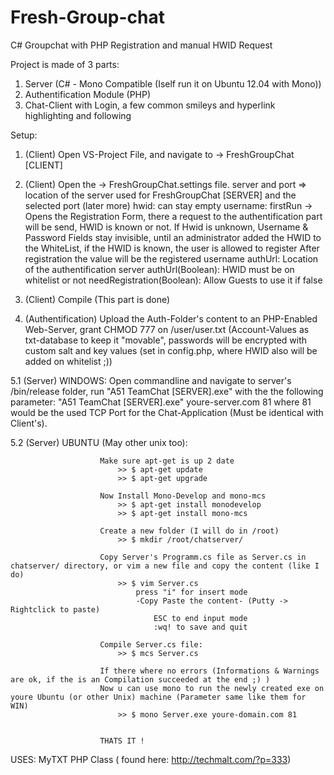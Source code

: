 Fresh-Group-chat
================


C# Groupchat with PHP Registration and manual HWID Request

Project is made of 3 parts:

1. Server (C# - Mono Compatible (Iself run it on Ubuntu 12.04 with Mono))
2. Authentification  Module (PHP)
3. Chat-Client with Login, a few common smileys and hyperlink highlighting and following

Setup:
1. (Client) Open VS-Project File, and navigate to -> FreshGroupChat [CLIENT] 
2. (Client) Open the -> FreshGroupChat.settings file.
		server and port => location of the server used for FreshGroupChat [SERVER] and the selected port (later more)
		hwid: can stay empty
		username:
			firstRun -> Opens the Registration Form, there a request to the authentification part will be send, HWID is known or not.
							If Hwid is unknown, Username & Password Fields stay invisible, until an administrator added the HWID to the WhiteList, 
							if the HWID is known, the user is allowed to register
			After registration the value will be the registered username
		authUrl: Location of the authentification server
		authUrl(Boolean): HWID must be on whitelist or not 
		needRegistration(Boolean): Allow Guests to use it if false
3. (Client) Compile (This part is done)
		
4. (Authentification) Upload the Auth-Folder's content to an PHP-Enabled Web-Server, grant CHMOD 777 on /user/user.txt (Account-Values as txt-database to keep it "movable", 
			passwords will be encrypted with custom salt and key values (set in config.php, where HWID also will be added on whitelist ;))
			
5.1 (Server) WINDOWS: Open commandline and navigate to server's /bin/release folder, run "A51 TeamChat [SERVER].exe" with the the following parameter:
							"A51 TeamChat [SERVER].exe" youre-server.com 81 
								where 81 would be the used TCP Port for the Chat-Application (Must be identical with Client's).
								
5.2 (Server)  UBUNTU (May other unix too):
						
						Make sure apt-get is up 2 date
							>> $ apt-get update
							>> $ apt-get upgrade
						
						Now Install Mono-Develop and mono-mcs
							>> $ apt-get install monodevelop
							>> $ apt-get install mono-mcs
						
						Create a new folder (I will do in /root)
							>> $ mkdir /root/chatserver/
							
						Copy Server's Programm.cs file as Server.cs in chatserver/ directory, or vim a new file and copy the content (like I do)
							>> $ vim Server.cs
								press "i" for insert mode
								-Copy Paste the content- (Putty -> Rightclick to paste)
									ESC to end input mode
									:wq! to save and quit
									
						Compile Server.cs file:
							>> $ mcs Server.cs
							
						If there where no errors (Informations & Warnings are ok, if the is an Compilation succeeded at the end ;) )
						Now u can use mono to run the newly created exe on youre Ubuntu (or other Unix) machine (Parameter same like them for WIN)
							>> $ mono Server.exe youre-domain.com 81
							
							
						THATS IT !
						
							
							
								
USES:
MyTXT PHP Class ( found here: http://techmalt.com/?p=333)